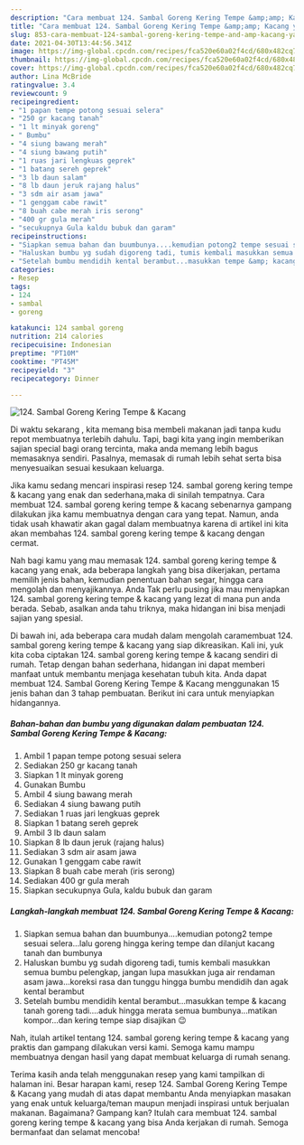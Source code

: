 ```yaml
---
description: "Cara membuat 124. Sambal Goreng Kering Tempe &amp;amp; Kacang yang lezat dan Mudah Dibuat"
title: "Cara membuat 124. Sambal Goreng Kering Tempe &amp;amp; Kacang yang lezat dan Mudah Dibuat"
slug: 853-cara-membuat-124-sambal-goreng-kering-tempe-and-amp-kacang-yang-lezat-dan-mudah-dibuat
date: 2021-04-30T13:44:56.341Z
image: https://img-global.cpcdn.com/recipes/fca520e60a02f4cd/680x482cq70/124-sambal-goreng-kering-tempe-kacang-foto-resep-utama.jpg
thumbnail: https://img-global.cpcdn.com/recipes/fca520e60a02f4cd/680x482cq70/124-sambal-goreng-kering-tempe-kacang-foto-resep-utama.jpg
cover: https://img-global.cpcdn.com/recipes/fca520e60a02f4cd/680x482cq70/124-sambal-goreng-kering-tempe-kacang-foto-resep-utama.jpg
author: Lina McBride
ratingvalue: 3.4
reviewcount: 9
recipeingredient:
- "1 papan tempe potong sesuai selera"
- "250 gr kacang tanah"
- "1 lt minyak goreng"
- " Bumbu"
- "4 siung bawang merah"
- "4 siung bawang putih"
- "1 ruas jari lengkuas geprek"
- "1 batang sereh geprek"
- "3 lb daun salam"
- "8 lb daun jeruk rajang halus"
- "3 sdm air asam jawa"
- "1 genggam cabe rawit"
- "8 buah cabe merah iris serong"
- "400 gr gula merah"
- "secukupnya Gula kaldu bubuk dan garam"
recipeinstructions:
- "Siapkan semua bahan dan buumbunya....kemudian potong2 tempe sesuai selera...lalu goreng hingga kering tempe dan dilanjut kacang tanah dan bumbunya"
- "Haluskan bumbu yg sudah digoreng tadi, tumis kembali masukkan semua bumbu pelengkap, jangan lupa masukkan juga air rendaman asam jawa...koreksi rasa dan tunggu hingga bumbu mendidih dan agak kental berambut"
- "Setelah bumbu mendidih kental berambut...masukkan tempe &amp; kacang tanah goreng tadi....aduk hingga merata semua bumbunya...matikan kompor...dan kering tempe siap disajikan 😉"
categories:
- Resep
tags:
- 124
- sambal
- goreng

katakunci: 124 sambal goreng 
nutrition: 214 calories
recipecuisine: Indonesian
preptime: "PT10M"
cooktime: "PT45M"
recipeyield: "3"
recipecategory: Dinner

---
```



![124. Sambal Goreng Kering Tempe &amp; Kacang](https://img-global.cpcdn.com/recipes/fca520e60a02f4cd/680x482cq70/124-sambal-goreng-kering-tempe-kacang-foto-resep-utama.jpg)

Di waktu  sekarang , kita memang bisa membeli makanan jadi tanpa kudu repot membuatnya terlebih dahulu. Tapi, bagi kita yang ingin memberikan sajian special bagi orang tercinta, maka anda memang lebih bagus memasaknya sendiri. Pasalnya, memasak di rumah lebih sehat serta bisa menyesuaikan sesuai kesukaan keluarga.

Jika kamu sedang mencari inspirasi resep 124. sambal goreng kering tempe &amp; kacang yang enak dan sederhana,maka di sinilah tempatnya. Cara membuat 124. sambal goreng kering tempe &amp; kacang  sebenarnya gampang dilakukan jika kamu membuatnya dengan cara yang tepat. Namun, anda tidak usah khawatir akan gagal dalam membuatnya 
karena di artikel ini kita akan membahas 124. sambal goreng kering tempe &amp; kacang dengan cermat.  



Nah bagi kamu yang mau memasak 124. sambal goreng kering tempe &amp; kacang yang enak, ada beberapa langkah yang bisa dikerjakan, pertama memilih jenis bahan, kemudian penentuan bahan segar, hingga cara mengolah dan menyajikannya. Anda Tak perlu pusing jika mau menyiapkan 124. sambal goreng kering tempe &amp; kacang yang lezat di mana pun anda berada. Sebab, asalkan anda  tahu triknya, maka hidangan ini bisa menjadi sajian yang spesial.

Di bawah ini, ada beberapa cara mudah dalam mengolah caramembuat 124. sambal goreng kering tempe &amp; kacang yang siap dikreasikan. Kali ini, yuk kita coba ciptakan 124. sambal goreng kering tempe &amp; kacang sendiri di rumah. Tetap dengan bahan sederhana, hidangan ini dapat memberi manfaat untuk membantu menjaga kesehatan tubuh kita. Anda dapat membuat 124. Sambal Goreng Kering Tempe &amp; Kacang menggunakan 15 jenis bahan dan 3 tahap pembuatan. Berikut ini cara untuk menyiapkan hidangannya.

<!--inarticleads1-->

##### Bahan-bahan dan bumbu yang digunakan dalam pembuatan 124. Sambal Goreng Kering Tempe &amp; Kacang:

1. Ambil 1 papan tempe potong sesuai selera
1. Sediakan 250 gr kacang tanah
1. Siapkan 1 lt minyak goreng
1. Gunakan  Bumbu
1. Ambil 4 siung bawang merah
1. Sediakan 4 siung bawang putih
1. Sediakan 1 ruas jari lengkuas geprek
1. Siapkan 1 batang sereh geprek
1. Ambil 3 lb daun salam
1. Siapkan 8 lb daun jeruk (rajang halus)
1. Sediakan 3 sdm air asam jawa
1. Gunakan 1 genggam cabe rawit
1. Siapkan 8 buah cabe merah (iris serong)
1. Sediakan 400 gr gula merah
1. Siapkan secukupnya Gula, kaldu bubuk dan garam




<!--inarticleads2-->

##### Langkah-langkah membuat 124. Sambal Goreng Kering Tempe &amp; Kacang:

1. Siapkan semua bahan dan buumbunya....kemudian potong2 tempe sesuai selera...lalu goreng hingga kering tempe dan dilanjut kacang tanah dan bumbunya
1. Haluskan bumbu yg sudah digoreng tadi, tumis kembali masukkan semua bumbu pelengkap, jangan lupa masukkan juga air rendaman asam jawa...koreksi rasa dan tunggu hingga bumbu mendidih dan agak kental berambut
1. Setelah bumbu mendidih kental berambut...masukkan tempe &amp; kacang tanah goreng tadi....aduk hingga merata semua bumbunya...matikan kompor...dan kering tempe siap disajikan 😉




Nah, itulah artikel tentang  124. sambal goreng kering tempe &amp; kacang  yang praktis dan gampang dilakukan versi kami. Semoga kamu mampu membuatnya dengan hasil yang dapat membuat keluarga di rumah senang. 

Terima kasih anda telah menggunakan resep yang kami tampilkan di halaman ini. Besar harapan kami, resep  124. Sambal Goreng Kering Tempe &amp; Kacang yang mudah di atas dapat membantu Anda menyiapkan masakan yang enak untuk keluarga/teman maupun menjadi inspirasi untuk berjualan makanan. Bagaimana? Gampang kan? Itulah cara membuat 124. sambal goreng kering tempe &amp; kacang yang bisa Anda kerjakan di rumah. Semoga bermanfaat dan selamat mencoba!

